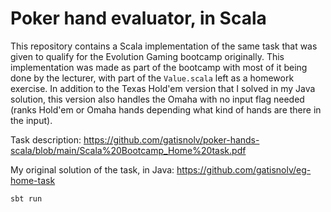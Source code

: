 # Poker hand evaluator, in Scala

This repository contains a Scala implementation of the same task that was given to qualify for the Evolution Gaming bootcamp originally. This implementation was made as part of the bootcamp with most of it being done by the lecturer, with part of the `Value.scala` left as a homework exercise.
In addition to the Texas Hold'em version that I solved in my Java solution, this version also handles the Omaha with no input flag needed (ranks Hold'em or Omaha hands depending what kind of hands are there in the input).

Task description: https://github.com/gatisnolv/poker-hands-scala/blob/main/Scala%20Bootcamp_Home%20task.pdf

My original solution of the task, in Java:
https://github.com/gatisnolv/eg-home-task

`sbt run`
